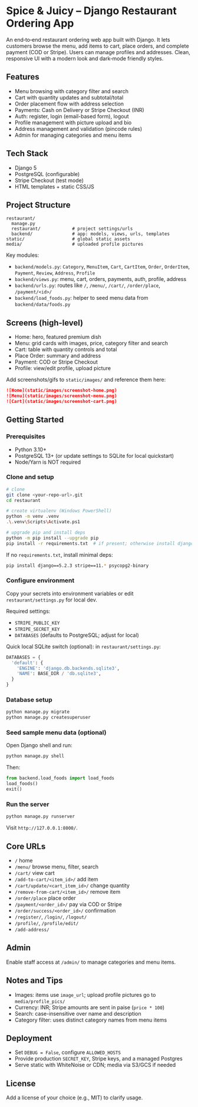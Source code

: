 # Spice & Juicy – Django Restaurant Ordering App

An end‑to‑end restaurant ordering web app built with Django. It lets customers browse the menu, add items to cart, place orders, and complete payment (COD or Stripe). Users can manage profiles and addresses. Clean, responsive UI with a modern look and dark‑mode friendly styles.

## Features

- Menu browsing with category filter and search
- Cart with quantity updates and subtotal/total
- Order placement flow with address selection
- Payments: Cash on Delivery or Stripe Checkout (INR)
- Auth: register, login (email-based form), logout
- Profile management with picture upload and bio
- Address management and validation (pincode rules)
- Admin for managing categories and menu items

## Tech Stack

- Django 5
- PostgreSQL (configurable)
- Stripe Checkout (test mode)
- HTML templates + static CSS/JS

## Project Structure

```
restaurant/
  manage.py
  restaurant/            # project settings/urls
  backend/               # app: models, views, urls, templates
static/                  # global static assets
media/                   # uploaded profile pictures
```

Key modules:

- `backend/models.py`: `Category`, `MenuItem`, `Cart`, `CartItem`, `Order`, `OrderItem`, `Payment`, `Review`, `Address`, `Profile`
- `backend/views.py`: menu, cart, orders, payments, auth, profile, address
- `backend/urls.py`: routes like `/`, `/menu/`, `/cart/`, `/order/place`, `/payment/<id>/`
- `backend/load_foods.py`: helper to seed menu data from `backend/data/foods.py`

## Screens (high-level)

- Home: hero, featured premium dish
- Menu: grid cards with images, price, category filter and search
- Cart: table with quantity controls and total
- Place Order: summary and address
- Payment: COD or Stripe Checkout
- Profile: view/edit profile, upload picture

Add screenshots/gifs to `static/images/` and reference them here:

```md
![Home](static/images/screenshot-home.png)
![Menu](static/images/screenshot-menu.png)
![Cart](static/images/screenshot-cart.png)
```

## Getting Started

### Prerequisites

- Python 3.10+
- PostgreSQL 13+ (or update settings to SQLite for local quickstart)
- Node/Yarn is NOT required

### Clone and setup

```bash
# clone
git clone <your-repo-url>.git
cd restaurant

# create virtualenv (Windows PowerShell)
python -m venv .venv
.\.venv\Scripts\Activate.ps1

# upgrade pip and install deps
python -m pip install --upgrade pip
pip install -r requirements.txt  # if present; otherwise install django and stripe
```

If no `requirements.txt`, install minimal deps:

```bash
pip install django==5.2.3 stripe==11.* psycopg2-binary
```

### Configure environment

Copy your secrets into environment variables or edit `restaurant/settings.py` for local dev.

Required settings:

- `STRIPE_PUBLIC_KEY`
- `STRIPE_SECRET_KEY`
- `DATABASES` (defaults to PostgreSQL; adjust for local)

Quick local SQLite switch (optional): in `restaurant/settings.py`:

```python
DATABASES = {
  'default': {
    'ENGINE': 'django.db.backends.sqlite3',
    'NAME': BASE_DIR / 'db.sqlite3',
  }
}
```

### Database setup

```bash
python manage.py migrate
python manage.py createsuperuser
```

### Seed sample menu data (optional)

Open Django shell and run:

```bash
python manage.py shell
```

Then:

```python
from backend.load_foods import load_foods
load_foods()
exit()
```

### Run the server

```bash
python manage.py runserver
```

Visit `http://127.0.0.1:8000/`.

## Core URLs

- `/` home
- `/menu/` browse menu, filter, search
- `/cart/` view cart
- `/add-to-cart/<item_id>/` add item
- `/cart/update/<cart_item_id>/` change quantity
- `/remove-from-cart/<item_id>/` remove item
- `/order/place` place order
- `/payment/<order_id>/` pay via COD or Stripe
- `/order/success/<order_id>/` confirmation
- `/register/`, `/login/`, `/logout/`
- `/profile/`, `/profile/edit/`
- `/add-address/`

## Admin

Enable staff access at `/admin/` to manage categories and menu items.

## Notes and Tips

- Images: items use `image_url`; upload profile pictures go to `media/profile_pics/`
- Currency: INR; Stripe amounts are sent in paise (`price * 100`)
- Search: case-insensitive over name and description
- Category filter: uses distinct category names from menu items

## Deployment

- Set `DEBUG = False`, configure `ALLOWED_HOSTS`
- Provide production `SECRET_KEY`, Stripe keys, and a managed Postgres
- Serve static with WhiteNoise or CDN; media via S3/GCS if needed

## License

Add a license of your choice (e.g., MIT) to clarify usage.
